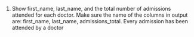 1. Show first_name, last_name, and the total number of admissions attended for each doctor. Make sure the name of the columns in output are: first_name, last_name, admissions_total. Every admission has been attended by a doctor
